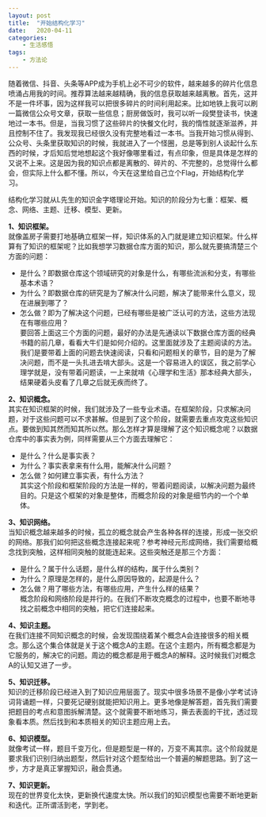 ```yaml
---
layout: post
title:  "开始结构化学习"
date:   2020-04-11
categories:
    - 生活感悟
tags:
    - 方法论
---
```


随着微信、抖音、头条等APP成为手机上必不可少的软件，越来越多的碎片化信息喷涌占用我的时间。推荐算法越来越精确，我的信息获取越来越离散。首先，这并不是一件坏事，因为这样我可以把很多碎片的时间利用起来。比如地铁上我可以刷一篇微信公众号文章，获取一些信息；厨房做饭时，我可以听一段樊登读书，快速地过一本书。但是，当我习惯了这些碎片的快餐文化时，我的惰性就逐渐滋养，并且控制不住了。我发现我已经很久没有完整地看过一本书。当我开始习惯从得到、公众号、头条里获取知识的时候，我就进入了一个怪圈，总是等到别人谈起什么东西的时候，才后知后觉地想起这个我好像哪里看过，有点印象，但是具体是怎样的又说不上来。这是因为我的知识点都是离散的、碎片的、不完整的，总觉得什么都会，但实际上什么都不懂。所以，今天在这里给自己立个Flag，开始结构化学习。

结构化学习就从L先生的知识金字塔理论开始。知识的阶段分为七重：框架、概念、网络、主题、迁移、模型、更新。

__1、知识框架。__  
就像盖房子需要打地基确立框架一样，知识体系的入门就是建立知识框架。什么样算有了知识的框架呢？比如我想学习数据仓库方面的知识，那么就先要搞清楚三个方面的问题：  
- 是什么？即数据仓库这个领域研究的对象是什么，有哪些流派和分支，有哪些基本术语？
- 为什么？即数据仓库的研究是为了解决什么问题，解决了能带来什么意义，现在进展到哪了？
- 怎么做？即为了解决这个问题，已经有哪些是被广泛认可的方法，这些方法现在有哪些应用？  
要回答上面这三个方面的问题，最好的办法是先通读以下数据仓库方面的经典书籍的前几章，看看大牛们是如何介绍的。这里面就涉及了主题阅读的方法。我们是要带着上面的问题去快速阅读，只看和问题相关的章节，目的是为了解决问题，而不是一头扎进去啃大部头。这是一个容易进入的误区，我之前学心理学就是，没有带着问题读，一上来就啃《心理学和生活》那本经典大部头，结果硬着头皮看了几章之后就无疾而终了。

__2、知识概念。__  
其实在知识框架的时候，我们就涉及了一些专业术语。在框架阶段，只求解决问题，对于这些问题可以不求甚解。但是到了这个阶段，就需要去重点攻克这些知识点。要做到知其然而知其所以然。那么怎样才算是理解了这个知识概念呢？以数据仓库中的事实表为例，同样需要从三个方面去理解它：  
- 是什么？什么是事实表？
- 为什么？事实表拿来有什么用，能解决什么问题？
- 怎么做？如何建立事实表，有什么方法？  
其实这个阶段和框架阶段的方法是一样的，带着问题阅读，以解决问题为最终目的。只是这个框架的对象是整体，而概念阶段的对象是细节内的一个个单体。

__3、知识网络。__  
当知识概念越来越多的时候，孤立的概念就会产生各种各样的连接，形成一张交织的网络。那我们如何把这些概念连接起来呢？参考神经元形成网络，我们需要给概念找到突触，这样相同突触的就能连起来。这些突触还是那三个方面：  
- 是什么？属于什么话题，是什么样的结构，属于什么类别？
- 为什么？原理是怎样的，是什么原因导致的，起源是什么？
- 怎么做？用了哪些方法，有哪些应用，产生什么样的结果？  
概念阶段和网络阶段是并行的。在我们不断攻克概念的过程中，也要不断地寻找之前概念中相同的突触，把它们连接起来。

__4、知识主题。__  
在我们连接不同知识概念的时候，会发现围绕着某个概念A会连接很多的相关概念。那么这个集合体就是关于这个概念A的主题。在这个主题内，所有概念都是为它服务的，解决它的问题。周边的概念都是用于概念A的解释。这时候我们对概念A的认知又进了一步。

__5、知识迁移。__  
知识的迁移阶段已经进入到了知识应用层面了。现实中很多场景不是像小学考试诗词背诵题一样，只要死记硬别就能把知识用上。更多地像是解答题，首先我们需要把题目的考点和意图拆解清楚。这个就需要不断地练习，撕去表面的干扰，透过现象看本质。然后找到和本质相关的知识主题应用上去。

__6、知识模型。__  
就像考试一样，题目千变万化，但是题型是一样的，万变不离其宗。这个阶段就是要求我们识别归纳出题型，然后针对这个题型给出一个普遍的解题思路。到了这一步，方才是真正掌握知识，融会贯通。

__7、知识更新。__  
现在的世界变化太快，更新换代速度太快。所以我们的知识模型也需要不断地更新和迭代。正所谓活到老，学到老。

